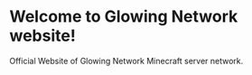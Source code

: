 # Welcome to Glowing Network website!
Official Website of Glowing Network Minecraft server network.
